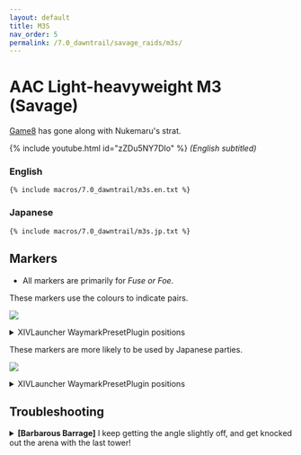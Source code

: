 ```yaml
---
layout: default
title: M3S
nav_order: 5
permalink: /7.0_dawntrail/savage_raids/m3s/
---
```


# AAC Light-heavyweight M3 (Savage)

[Game8](https://game8.jp/ff14/630870) has gone along with Nukemaru's strat.

{% include youtube.html id="zZDu5NY7DIo" %}
*(English subtitled)*

### English

```
{% include macros/7.0_dawntrail/m3s.en.txt %}
```

### Japanese

```
{% include macros/7.0_dawntrail/m3s.jp.txt %}
```

## Markers

- All markers are primarily for *Fuse or Foe*.

These markers use the colours to indicate pairs.

![]({{site.baseurl}}/images/7.0_dawntrail/m3s/markers_en.jpg)
<details markdown=block>
<summary>XIVLauncher WaymarkPresetPlugin positions</summary>

```json
{
  "Name":"M3S (EN)",
  "MapID":990,
  "A":{"X":100.0,"Y":0.0,"Z":93.0,"ID":0,"Active":true},
  "B":{"X":107.0,"Y":0.0,"Z":100.0,"ID":1,"Active":true},
  "C":{"X":100.0,"Y":0.0,"Z":107.0,"ID":2,"Active":true},
  "D":{"X":93.0,"Y":0.0,"Z":100.0,"ID":3,"Active":true},
  "One":{"X":91.5,"Y":0.0,"Z":91.5,"ID":7,"Active":true},
  "Two":{"X":108.5,"Y":0.0,"Z":91.5,"ID":4,"Active":true},
  "Three":{"X":108.5,"Y":0.0,"Z":108.5,"ID":5,"Active":true},
  "Four":{"X":91.5,"Y":0.0,"Z":108.5,"ID":6,"Active":true}
}
```

</details>

These markers are more likely to be used by Japanese parties.

![]({{site.baseurl}}/images/7.0_dawntrail/m3s/markers_jp.jpg)
<details markdown=block>
<summary>XIVLauncher WaymarkPresetPlugin positions</summary>

```json
{
  "Name":"M3S (JP)",
  "MapID":990,
  "A":{"X":100.0,"Y":0.0,"Z":93.0,"ID":0,"Active":true},
  "B":{"X":107.0,"Y":0.0,"Z":100.0,"ID":1,"Active":true},
  "C":{"X":100.0,"Y":0.0,"Z":107.0,"ID":2,"Active":true},
  "D":{"X":93.0,"Y":0.0,"Z":100.0,"ID":3,"Active":true},
  "One":{"X":108.5,"Y":0.0,"Z":91.5,"ID":5,"Active":true},
  "Two":{"X":108.5,"Y":0.0,"Z":108.5,"ID":6,"Active":true},
  "Three":{"X":91.5,"Y":0.0,"Z":108.5,"ID":7,"Active":true},
  "Four":{"X":91.5,"Y":0.0,"Z":91.5,"ID":4,"Active":true}
}
```

</details>



## Troubleshooting

<details markdown=block>
<summary>
  <b>[Barbarous Barrage]</b> I keep getting the angle slightly off, and get
  knocked out the arena with the last tower!
</summary>
<table>
  <tr>
    <td>
      <p>It's tempting to stand near the center of the tower to maximise your
      distance to the edge, but doing so makes your knockback angle much more
      sensitive to your positioning (increasing the chance you get knocked
      enough sideways out of the arena).</p>
      <p>Stand towards the outer end of the tower instead. This makes your
      knockback direction less sensitive to your positioning, and the knockback
      distance isn't enough to throw you out of the arena.</p>
    </td>
  </tr>
</table>


## Timeline
![](https://lh3.googleusercontent.com/pw/AP1GczMsB72LqcDP2Rg8mtIU0teq0Xs-s-SeK8F8aMDiouBNsUg-tgnn-Pi4zwmqkCK0TqWFOHhzBc_L-3iTkkoCM60zMHX5c0FY3oy21TxNh72ozftySeeOlSVLwDVABNeWC_1sGH2CMif5g40_OEE7aqCh=w1452-h716-s-no-gm?authuser=0)
*([Full size image](https://lh3.googleusercontent.com/pw/AP1GczMsB72LqcDP2Rg8mtIU0teq0Xs-s-SeK8F8aMDiouBNsUg-tgnn-Pi4zwmqkCK0TqWFOHhzBc_L-3iTkkoCM60zMHX5c0FY3oy21TxNh72ozftySeeOlSVLwDVABNeWC_1sGH2CMif5g40_OEE7aqCh=w1452-h716-s-no-gm?authuser=0), Credit: [u/ExiaKuromonji](https://www.reddit.com/r/ffxiv/comments/1ehrtpc/m3s_timeline_spoiler_70/))*

<script data-goatcounter="https://tuufless.goatcounter.com/count"
        async src="//gc.zgo.at/count.js"></script>
